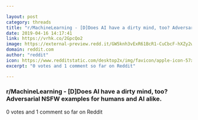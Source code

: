 ```yaml
---

layout: post
category: threads
title: "r/MachineLearning - [D]Does AI have a dirty mind, too? Adversarial NSFW examples for humans and AI alike."
date: 2019-04-16 14:17:41
link: https://vrhk.co/2GpcQo2
image: https://external-preview.redd.it/GW5knh3vExR61BcR1-CuCbcF-hXZy2wWRs_Ax5pKsHI.jpg?auto=webp&s=c8e8626e5146edc87dc208a2301618ed75402357
domain: reddit.com
author: "reddit"
icon: https://www.redditstatic.com/desktop2x/img/favicon/apple-icon-57x57.png
excerpt: "0 votes and 1 comment so far on Reddit"

---
```


### r/MachineLearning - [D]Does AI have a dirty mind, too? Adversarial NSFW examples for humans and AI alike.

0 votes and 1 comment so far on Reddit